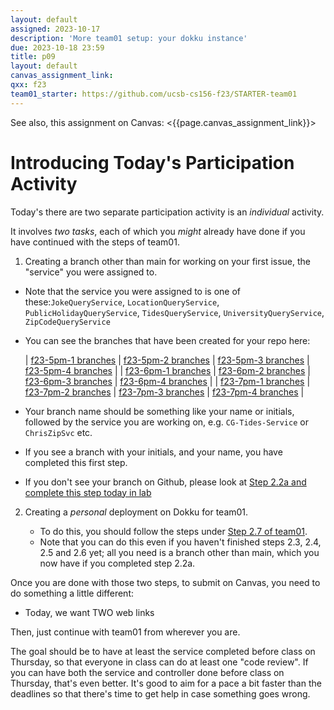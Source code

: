 ```yaml
---
layout: default
assigned: 2023-10-17 
description: 'More team01 setup: your dokku instance'
due: 2023-10-18 23:59
title: p09
layout: default
canvas_assignment_link: 
qxx: f23
team01_starter: https://github.com/ucsb-cs156-f23/STARTER-team01
---
```


See also, this assignment on Canvas: <{{page.canvas_assignment_link}}>

# Introducing Today's Participation Activity 

Today's there are two separate participation activity is an *individual* activity.

It involves *two tasks*, each of which you *might* already have done if you have continued with the steps of team01.

1. Creating a branch other than main for working on your first issue, the "service" you were assigned to.

  - Note that the service you were assigned to is one of these:`JokeQueryService`, `LocationQueryService`, `PublicHolidayQueryService`,
    `TidesQueryService`, `UniversityQueryService`, `ZipCodeQueryService`
  - You can see the branches that have been created for your repo here:

    | [f23-5pm-1 branches](https://github.com/ucsb-cs156-f23/team01-f23-5pm-1/branches) | [f23-5pm-2 branches](https://github.com/ucsb-cs156-f23/team01-f23-5pm-2/branches) | [f23-5pm-3 branches](https://github.com/ucsb-cs156-f23/team01-f23-5pm-3/branches) | [f23-5pm-4 branches](https://github.com/ucsb-cs156-f23/team01-f23-5pm-4/branches) | 
    | [f23-6pm-1 branches](https://github.com/ucsb-cs156-f23/team01-f23-6pm-1/branches) | [f23-6pm-2 branches](https://github.com/ucsb-cs156-f23/team01-f23-6pm-2/branches) | [f23-6pm-3 branches](https://github.com/ucsb-cs156-f23/team01-f23-6pm-3/branches) | [f23-6pm-4 branches](https://github.com/ucsb-cs156-f23/team01-f23-6pm-4/branches) | 
    | [f23-7pm-1 branches](https://github.com/ucsb-cs156-f23/team01-f23-7pm-1/branches) | [f23-7pm-2 branches](https://github.com/ucsb-cs156-f23/team01-f23-7pm-2/branches) | [f23-7pm-3 branches](https://github.com/ucsb-cs156-f23/team01-f23-7pm-3/branches) | [f23-7pm-4 branches](https://github.com/ucsb-cs156-f23/team01-f23-7pm-4/branches) | 

  - Your branch name should be something like your name or initials, followed by the service you are working on, e.g. `CG-Tides-Service` or `ChrisZipSvc` etc.
  - If you see a branch with your initials, and your name, you have completed this first step.
  - If you don't see your branch on Github, please look at [Step 2.2a and complete this step today in lab](https://ucsb-cs156.github.io/f23/lab/team01.html#step-22a-make-a-first-commit)

2. Creating a *personal* deployment on Dokku for team01.

   - To do this, you should follow the steps under [Step 2.7 of team01](https://ucsb-cs156.github.io/f23/lab/team01.html#step-27-deploy-your-branch-to-a-dev-deployment).
   - Note that you can do this even if you haven't finished steps 2.3, 2.4, 2.5 and 2.6 yet; all you need is a branch other than main, which you now have
     if you completed step 2.2a.
    
Once you are done with those two steps, to submit on Canvas, you need to do something a little different:

* Today, we want TWO web links 



Then, just continue with team01 from wherever you are.

The goal should be to have at least the service completed before class on Thursday, so that everyone in class can do at least one "code review".  If you can have both
the service and controller done before class on Thursday, that's even better.   It's good to aim for a pace a bit faster than the deadlines so that there's time to get help in case something goes wrong.



